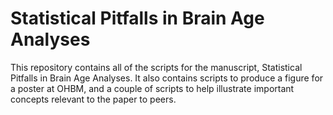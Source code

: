# Statistical Pitfalls in Brain Age Analyses

This repository contains all of the scripts for the manuscript, Statistical Pitfalls in Brain Age Analyses. It also contains scripts to produce a figure for a poster at OHBM, and a couple of scripts to help illustrate important concepts relevant to the paper to peers.
